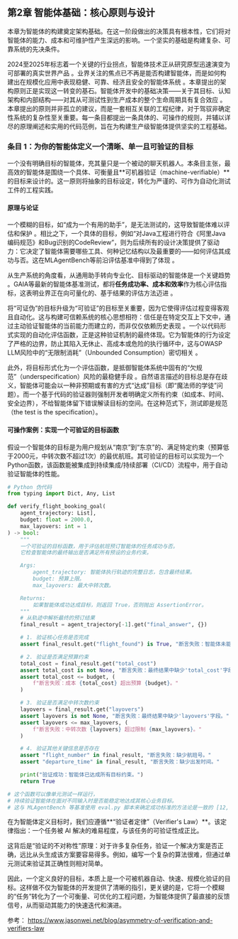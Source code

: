 ## 第2章 智能体基础：核心原则与设计

本章为智能体的构建奠定架构基础。在这一阶段做出的决策具有根本性，它们将对智能体的能力、成本和可维护性产生深远的影响。一个坚实的基础是构建复杂、可靠系统的先决条件。

2024至2025年标志着一个关键的行业拐点，智能体技术正从研究原型迅速演变为可部署的真实世界产品 。业界关注的焦点已不再是能否构建智能体，而是如何构建出在规模化应用中表现稳健、可靠、经济且安全的智能体系统 。本章提出的架构原则正是实现这一转变的基石。智能体开发中的基础决策——关于其目标、认知架构和内部结构——对其从可测试性到生产成本的整个生命周期具有复合效应 。本章提出的原则并非孤立的建议，而是一套相互关联的工程纪律，对于驾驭非确定性系统的复杂性至关重要。每一条目都提出一条具体的、可操作的规则，并辅以详尽的原理阐述和实用的代码范例，旨在为构建生产级智能体提供坚实的工程基础。

### 条目 1：为你的智能体定义一个清晰、单一且可验证的目标
一个没有明确目标的智能体，充其量只是一个被动的聊天机器人。本条目主张，最高效的智能体是围绕一个具体、可衡量且**可机器验证（machine-verifiable）**的目标来设计的。这一原则将抽象的目标设定，转化为严谨的、可作为自动化测试工件的工程实践。

#### 原理与论证
一个模糊的目标，如“成为一个有用的助手”，是无法测试的，这导致智能体难以评估和保护 。相比之下，一个具体的目标，例如“对Java工程进行符合《阿里Java编码规范》和Bug识别的CodeReview”，则为后续所有的设计决策提供了驱动力：它决定了智能体需要哪些工具、何种记忆结构以及最重要的——如何评估其成功与否。这在MLAgentBench等前沿评估基准中得到了体现 。

从生产系统的角度看，从通用助手转向专业化、目标驱动的智能体是一个关键趋势 。GAIA等最新的智能体基准测试，都将**任务成功率、成本和效率**作为核心评估指标，这表明业界正在向可量化的、基于结果的评估方法迈进 。

将“可证伪”的目标升级为“可验证”的目标至关重要，因为它使得评估过程变得客观且自动化。这与构建可信赖系统的核心思想相符：信任是在特定交互上下文中，通过主动验证智能体的当前能力而建立的，而非仅仅依赖历史表现 。一个以代码形式实现的自动化评估函数，正是这种验证机制的最终体现。它为智能体的行为设定了严格的边界，防止其陷入无休止、高成本或危险的执行循环中，这与OWASP LLM风险中的“无限制消耗”（Unbounded Consumption）密切相关 。

此外，将目标形式化为一个评估函数，是抵御智能体系统中固有的“欠规范”（underspecification）风险的最稳健手段 。自然语言描述的目标总是存在歧义，智能体可能会以一种非预期或有害的方式“达成”目标（即“魔法师的学徒”问题）。而一个基于代码的验证器则强制开发者明确定义所有约束（如成本、时间、安全边界），不给智能体留下错误解读目标的空间。在这种范式下，测试即是规范（the test is the specification）。

#### 可操作案例：实现一个可验证的目标函数

假设一个智能体的目标是为用户规划从“南京”到“东京”的、满足特定约束（预算低于2000元，中转次数不超过1次）的最优航班。其可验证的目标可以实现为一个Python函数，该函数能被集成到持续集成/持续部署（CI/CD）流程中，用于自动验证智能体的性能。

``` python
# Python 伪代码
from typing import Dict, Any, List

def verify_flight_booking_goal(
    agent_trajectory: List],
    budget: float = 2000.0,
    max_layovers: int = 1
) -> bool:
    """
    一个可验证的目标函数，用于评估航班预订智能体的任务成功与否。
    它检查智能体的最终输出是否满足所有预设的业务约束。

    Args:
        agent_trajectory: 智能体执行轨迹的完整日志，包含最终结果。
        budget: 预算上限。
        max_layovers: 最大中转次数。

    Returns:
        如果智能体成功达成目标，则返回 True，否则抛出 AssertionError。
    """
    # 从轨迹中解析最终的预订结果
    final_result = agent_trajectory[-1].get("final_answer", {})

    # 1. 验证核心任务是否完成
    assert final_result.get("flight_found") is True, "断言失败：智能体未能找到任何航班。"

    # 2. 验证是否满足预算约束
    total_cost = final_result.get("total_cost")
    assert total_cost is not None, "断言失败：最终结果中缺少'total_cost'字段。"
    assert total_cost <= budget, (
        f"断言失败：成本 {total_cost} 超出预算 {budget}。"
    )

    # 3. 验证是否满足中转次数约束
    layovers = final_result.get("layovers")
    assert layovers is not None, "断言失败：最终结果中缺少'layovers'字段。"
    assert layovers <= max_layovers, (
        f"断言失败：中转次数 {layovers} 超过限制 {max_layovers}。"
    )

    # 4. 验证其他关键信息是否存在
    assert "flight_number" in final_result, "断言失败：缺少航班号。"
    assert "departure_time" in final_result, "断言失败：缺少出发时间。"

    print("验证成功：智能体已达成所有目标约束。")
    return True

# 这个函数可以像单元测试一样运行，
# 持续验证智能体在面对不同输入时是否能稳定地达成其核心业务目标。
# 这与 MLAgentBench 等基准使用 eval.py 脚本来确定成功标准的方法论是一致的 [12, 13]。
```

在为智能体定义目标时，我们应遵循**“验证者定律”（Verifier's Law）**。该定律指出：一个任务被 AI 解决的难易程度，与该任务的可验证性成正比。

这背后是“验证的不对称性”原理：对于许多复杂任务，验证一个解决方案是否正确，远比从头生成该方案要容易得多。例如，编写一个复杂的算法很难，但通过单元测试来验证其正确性则相对简单。

因此，一个定义良好的目标，本质上是一个可被机器自动、快速、规模化验证的目标。这样做不仅为智能体的开发提供了清晰的指引，更关键的是，它将一个模糊的“任务”转化为了一个可衡量、可优化的工程问题，为智能体提供了最直接的反馈信号，从而驱动其能力的快速迭代和演进。

参考：
https://www.jasonwei.net/blog/asymmetry-of-verification-and-verifiers-law